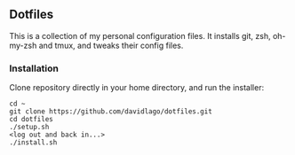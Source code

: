 ## Dotfiles
This is a collection of my personal configuration files. It installs git, zsh,
oh-my-zsh and tmux, and tweaks their config files.

### Installation
Clone repository directly in your home directory, and run the installer:

```
cd ~
git clone https://github.com/davidlago/dotfiles.git
cd dotfiles
./setup.sh
<log out and back in...>
./install.sh
```